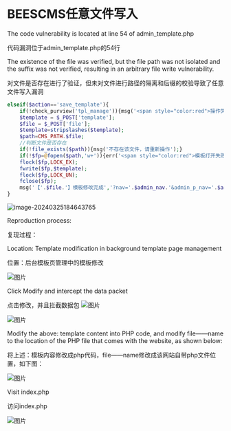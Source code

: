 # BEESCMS任意文件写入

The code vulnerability is located at line 54 of admin_template.php

代码漏洞位于admin_template.php的54行

The existence of the file was verified, but the file path was not isolated and the suffix was not verified, resulting in an arbitrary file write vulnerability.

对文件是否存在进行了验证，但未对文件进行路径的隔离和后缀的校验导致了任意文件写入漏洞

```php
elseif($action=='save_template'){
	if(!check_purview('tpl_manage')){msg('<span style="color:red">操作失败,你的权限不足!</span>');}
	$template = $_POST['template'];
	$file = $_POST['file'];
	$template=stripslashes($template);
	$path=CMS_PATH.$file;
	//判断文件是否存在
	if(!file_exists($path)){msg('不存在该文件，请重新操作');}
	if(!$fp=@fopen($path,'w+')){err('<span style="color:red">模板打开失败,请确定【'.$file.'】模板是否存在</span>');}
	flock($fp,LOCK_EX);
	fwrite($fp,$template);
	flock($fp,LOCK_UN);
	fclose($fp);
	msg('【'.$file.'】模板修改完成','?nav='.$admin_nav.'&admin_p_nav='.$admin_p_nav);
}
```

![image-20240325184643765](https://github.com/ss122-0ss/beescms/assets/131983607/6466b9bc-c84b-4405-ad14-0b63a67e3610)

Reproduction process:

复现过程：

Location: Template modification in background template page management

位置：后台模板页管理中的模板修改

![图片](https://github.com/ss122-0ss/beescms/assets/131983607/86483bb1-59ba-4954-967b-41753badf5f3)


Click Modify and intercept the data packet

点击修改，并且拦截数据包
![图片](https://github.com/ss122-0ss/beescms/assets/131983607/c9b92ce8-a045-469f-b695-9a35e73f485b)

![图片](https://github.com/ss122-0ss/beescms/assets/131983607/44961e76-0e0c-401d-8a30-0bb5ea2830a2)

Modify the above: template content into PHP code, and modify file——name to the location of the PHP file that comes with the website, as shown below:

将上述：模板内容修改成php代码，file——name修改成该网站自带php文件位置，如下图：

![图片](https://github.com/ss122-0ss/beescms/assets/131983607/fe100213-dab4-449b-ba3b-ba672c631dc6)

Visit index.php

访问index.php

![图片](https://github.com/ss122-0ss/beescms/assets/131983607/8193120b-894c-4930-885c-a16fadf17fdf)
